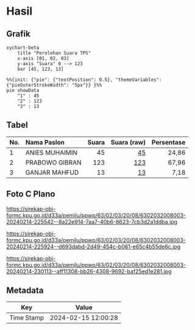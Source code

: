 # Hasil

## Grafik

```mermaid
xychart-beta
    title "Perolehan Suara TPS"
    x-axis [01, 02, 03]
    y-axis "Suara" 0 --> 123
    bar [45, 123, 13]
```

```mermaid
%%{init: {"pie": {"textPosition": 0.5}, "themeVariables": {"pieOuterStrokeWidth": "5px"}} }%%
pie showData
    "1" : 45
    "2" : 123
    "3" : 13
```

## Tabel

| No. | Nama Paslon    | Suara | Suara (raw) | Persentase |
|:--- |:-------------- | -----:| -----------:| ----------:|
| 1   | ANIES MUHAIMIN | 45    | [45][p-1]   | 24,86      |
| 2   | PRABOWO GIBRAN | 123   | [123][p-2]  | 67,96      |
| 3   | GANJAR MAHFUD  | 13    | [13][p-3]   | 7,18       |


[p-1]: https://github.com/gigit-pemilu/pemilu-2024/blob/main/pilpres/hitung-suara/sub/63-kalimantan-selatan/sub/02-kotabaru/sub/03-pulau-laut-selatan/sub/2008-tanjung-seloka/sub/003-tps/sub/paslon-1.txt
[p-2]: https://github.com/gigit-pemilu/pemilu-2024/blob/main/pilpres/hitung-suara/sub/63-kalimantan-selatan/sub/02-kotabaru/sub/03-pulau-laut-selatan/sub/2008-tanjung-seloka/sub/003-tps/sub/paslon-2.txt
[p-3]: https://github.com/gigit-pemilu/pemilu-2024/blob/main/pilpres/hitung-suara/sub/63-kalimantan-selatan/sub/02-kotabaru/sub/03-pulau-laut-selatan/sub/2008-tanjung-seloka/sub/003-tps/sub/paslon-3.txt

## Foto C Plano

https://sirekap-obj-formc.kpu.go.id/d33a/pemilu/ppwp/63/02/03/20/08/6302032008003-20240214-225542--8a22e914-7aa7-40b6-8623-7cb3d2a1ddba.jpg

https://sirekap-obj-formc.kpu.go.id/d33a/pemilu/ppwp/63/02/03/20/08/6302032008003-20240214-225924--d693dabd-2d49-454c-b061-e65c4b55de6c.jpg

https://sirekap-obj-formc.kpu.go.id/d33a/pemilu/ppwp/63/02/03/20/08/6302032008003-20240214-230113--aff11308-bb26-4308-9692-baf25ed1e281.jpg


## Metadata

| Key        | Value               |
| ---------- | ------------------- |
| Time Stamp | 2024-02-15 12:00:28 |



